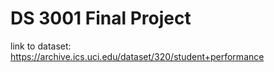 # DS 3001 Final Project
link to dataset: https://archive.ics.uci.edu/dataset/320/student+performance
